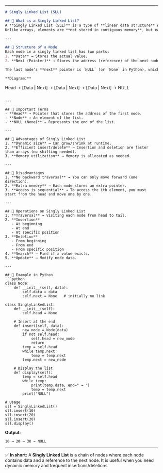 
---

```markdown
# Singly Linked List (SLL)

## 🔹 What is a Singly Linked List?
A **Singly Linked List (SLL)** is a type of **linear data structure** where elements (called **nodes**) are connected using **links (pointers)**.  
Unlike arrays, elements are **not stored in contiguous memory**, but each node points to the **next node** in the sequence.  

---

## 🔹 Structure of a Node
Each node in a singly linked list has two parts:
1. **Data** → Stores the actual value.  
2. **Next (Pointer)** → Stores the address (reference) of the next node.  

The last node’s **next** pointer is `NULL` (or `None` in Python), which indicates the **end of the list**.

**Diagram:**
```

Head → \[Data | Next] → \[Data | Next] → \[Data | Next] → NULL

````

---

## 🔹 Important Terms
- **Head** → Pointer that stores the address of the first node.  
- **Node** → An element of the list.  
- **NULL (None)** → Represents the end of the list.  

---

## 🔹 Advantages of Singly Linked List
1. **Dynamic size** → Can grow/shrink at runtime.  
2. **Efficient insert/delete** → Insertion and deletion are faster than arrays (no shifting needed).  
3. **Memory utilization** → Memory is allocated as needed.  

---

## 🔹 Disadvantages
1. **No backward traversal** → You can only move forward (one direction).  
2. **Extra memory** → Each node stores an extra pointer.  
3. **Access is sequential** → To access the ith element, you must start from the head and move one by one.  

---

## 🔹 Operations on Singly Linked List
1. **Traversal** → Visiting each node from head to tail.  
2. **Insertion**
   - At beginning  
   - At end  
   - At specific position  
3. **Deletion**
   - From beginning  
   - From end  
   - From specific position  
4. **Search** → Find if a value exists.  
5. **Update** → Modify node data.  

---

## 🔹 Example in Python
```python
class Node:
    def __init__(self, data):
        self.data = data
        self.next = None   # initially no link

class SinglyLinkedList:
    def __init__(self):
        self.head = None

    # Insert at the end
    def insert(self, data):
        new_node = Node(data)
        if not self.head:
            self.head = new_node
            return
        temp = self.head
        while temp.next:
            temp = temp.next
        temp.next = new_node

    # Display the list
    def display(self):
        temp = self.head
        while temp:
            print(temp.data, end=" → ")
            temp = temp.next
        print("NULL")

# Usage
sll = SinglyLinkedList()
sll.insert(10)
sll.insert(20)
sll.insert(30)
sll.display()
````

**Output:**

```
10 → 20 → 30 → NULL
```

---

✅ **In short:**
A **Singly Linked List** is a chain of nodes where each node contains data and a reference to the next node. It is useful when you need dynamic memory and frequent insertions/deletions.

```

